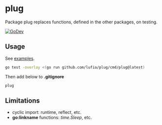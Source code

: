 # plug

Package plug replaces functions, defined in the other packages, on testing.

[![GoDev][godev-image]][godev-url]

## Usage

See [examples](https://github.com/lufia/plug/blob/main/test/example_test.go).

```sh
go test -overlay <(go run github.com/lufia/plug/cmd/plug@latest)
```

Then add below to **.gitignore**

```txt
plug
```

## Limitations

* cyclic import: runtime, reflect, etc.
* **go:linkname** functions: *time.Sleep*, etc.

[godev-image]: https://pkg.go.dev/badge/github.com/lufia/plug
[godev-url]: https://pkg.go.dev/github.com/lufia/plug

